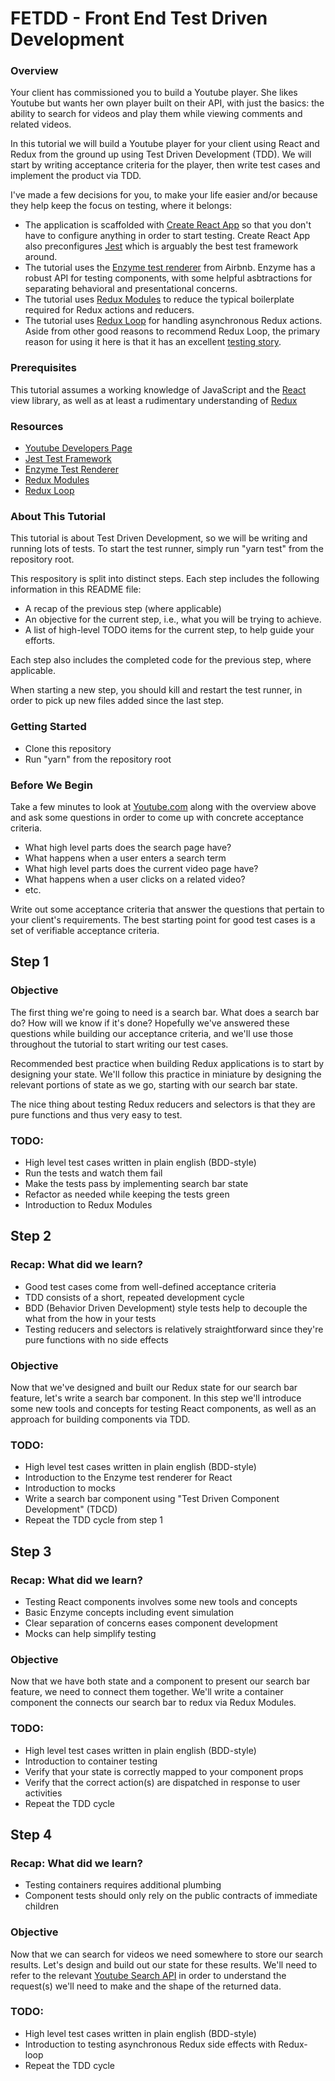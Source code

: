 

# FETDD - Front End Test Driven Development

### Overview
Your client has commissioned you to build a Youtube player. She likes Youtube but wants her own player built on their API, with just the basics: the ability to search for videos and play them while viewing comments and related videos.

In this tutorial we will build a Youtube player for your client using React and Redux from the ground up using Test Driven Development (TDD). We will start by writing acceptance criteria for the player, then write test cases and implement the product via TDD.

I've made a few decisions for you, to make your life easier and/or because they help keep the focus on testing, where it belongs:

- The application is scaffolded with [Create React App](https://github.com/facebook/create-react-app) so that you don't have to configure anything in order to start testing. Create React App also preconfigures [Jest](https://jestjs.io/docs/en/getting-started) which is arguably the best test framework around.
- The tutorial uses the [Enzyme test renderer](http://airbnb.io/enzyme/) from Airbnb. Enzyme has a robust API for testing components, with some helpful asbtractions for separating behavioral and presentational concerns.
- The tutorial uses [Redux Modules](https://mboperator.gitbooks.io/redux-modules/content/) to reduce the typical boilerplate required for Redux actions and reducers.
- The tutorial uses [Redux Loop](https://redux-loop.js.org/) for handling asynchronous Redux actions. Aside from other good reasons to recommend Redux Loop, the primary reason for using it here is that it has an excellent [testing story](https://redux-loop.js.org/docs/tutorial/Testing.html).

### Prerequisites
This tutorial assumes a working knowledge of JavaScript and the [React](https://reactjs.org/) view library, as well as at least a rudimentary understanding of [Redux](https://redux.js.org/)

### Resources
- [Youtube Developers Page](https://developers.google.com/youtube/) 
- [Jest Test Framework](https://jestjs.io/docs/en/getting-started)
- [Enzyme Test Renderer](http://airbnb.io/enzyme/)
- [Redux Modules](https://mboperator.gitbooks.io/redux-modules/content/)
- [Redux Loop](https://redux-loop.js.org/)

### About This Tutorial
This tutorial is about Test Driven Development, so we will be writing and running lots of tests. To start the test runner, simply run "yarn test" from the repository root.

This respository is split into distinct steps. Each step includes the following information in this README file:
- A recap of the previous step (where applicable)
- An objective for the current step, i.e., what you will be trying to achieve.
- A list of high-level TODO items for the current step, to help guide your efforts.

Each step also includes the completed code for the previous step, where applicable.

When starting a new step, you should kill and restart the test runner, in order to pick up new files added since the last step.

### Getting Started
- Clone this repository
- Run "yarn" from the repository root

### Before We Begin
Take a few minutes to look at [Youtube.com](https://www.youtube.com/) along with the overview above and ask some questions in order to come up with concrete acceptance criteria.

- What high level parts does the search page have?
- What happens when a user enters a search term
- What high level parts does the current video page have?
- What happens when a user clicks on a related video?
- etc.

Write out some acceptance criteria that answer the questions that pertain to your client's requirements. The best starting point for good test cases is a set of verifiable acceptance criteria.

## Step 1

### Objective
The first thing we're going to need is a search bar. What does a search bar do? How will we know if it's done? Hopefully we've answered these questions while building our acceptance criteria, and we'll use those throughout the tutorial to start writing our test cases. 

Recommended best practice when building Redux applications is to start by designing your state. We'll follow this practice in miniature by designing the relevant portions of state as we go, starting with our search bar state.

The nice thing about testing Redux reducers and selectors is that they are pure functions and thus very easy to test.

### TODO:
- High level test cases written in plain english (BDD-style)
- Run the tests and watch them fail
- Make the tests pass by implementing search bar state
- Refactor as needed while keeping the tests green
- Introduction to Redux Modules

## Step 2

### Recap: What did we learn?
- Good test cases come from well-defined acceptance criteria
- TDD consists of a short, repeated development cycle
- BDD (Behavior Driven Development) style tests help to decouple the what from the how in your tests
- Testing reducers and selectors is relatively straightforward since they're pure functions with no side effects

### Objective
Now that we've designed and built our Redux state for our search bar feature, let's write a search bar component. 
In this step we'll introduce some new tools and concepts for testing React components, as well as an approach for building components via TDD.

### TODO:
- High level test cases written in plain english (BDD-style)
- Introduction to the Enzyme test renderer for React
- Introduction to mocks
- Write a search bar component using "Test Driven Component Development" (TDCD)
- Repeat the TDD cycle from step 1

## Step 3

### Recap: What did we learn?
- Testing React components involves some new tools and concepts 
- Basic Enzyme concepts including event simulation
- Clear separation of concerns eases component development
- Mocks can help simplify testing

### Objective
Now that we have both state and a component to present our search bar feature, we need to connect them together. We'll write a container component the connects our search bar to redux via Redux Modules.

### TODO:
- High level test cases written in plain english (BDD-style)
- Introduction to container testing
- Verify that your state is correctly mapped to your component props
- Verify that the correct action(s) are dispatched in response to user activities
- Repeat the TDD cycle

## Step 4

### Recap: What did we learn?
- Testing containers requires additional plumbing
- Component tests should only rely on the public contracts of immediate children

### Objective
Now that we can search for videos we need somewhere to store our search results. Let's design and build out our state for these results. We'll need to refer to the relevant [Youtube Search API](https://developers.google.com/youtube/v3/docs/search) in order to understand the request(s) we'll need to make and the shape of the returned data.

### TODO:
- High level test cases written in plain english (BDD-style)
- Introduction to testing asynchronous Redux side effects with Redux-loop
- Repeat the TDD cycle

